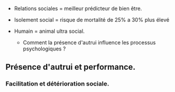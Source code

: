 
- Relations sociales = meilleur prédicteur de bien être.
- Isolement social = risque de mortalité de 25% a 30% plus élevé

- Humain = animal ultra social. 
	- Comment la présence d'autrui influence les processus psychologiques ?

## Présence d'autrui et performance.

### Facilitation et détérioration sociale. 


